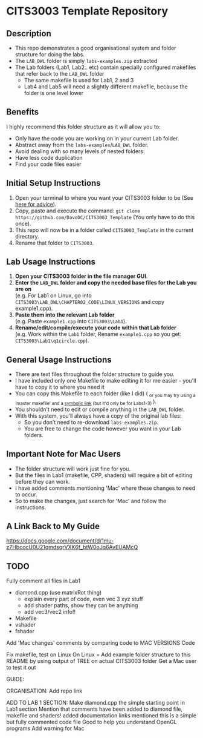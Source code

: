# CITS3003 Template Repository

## Description
- This repo demonstrates a good organisational system and folder structure for doing the labs.
- The `LAB_DWL` folder is simply `labs-examples.zip` extracted
- The Lab folders (Lab1, Lab2.. etc) contain specially configured makefiles that refer back to the `LAB_DWL` folder
  - The same makefile is used for Lab1, 2 and 3
  - Lab4 and Lab5 will need a slightly different makefile, because the folder is one level lower

## Benefits
I highly recommend this folder structure as it will allow you to:
- Only have the code you are working on in your current Lab folder.
- Abstract away from the `labs-examples`/`LAB_DWL` folder. 
- Avoid dealing with so many levels of nested folders.
- Have less code duplication
- Find your code files easier

## Initial Setup Instructions
1. Open your terminal to where you want your CITS3003 folder to be (See [here for advice](https://docs.google.com/document/d/1mu-z7HbcocU0U21qmdsqrVXK6f_btW0oJq6AvEUAMcQ/edit#heading=h.42yr22ji4ygg)).
2. Copy, paste and execute the command: `git clone https://github.com/DavoDC/CITS3003_Template` (You only have to do this once).
3. This repo will now be in a folder called `CITS3003_Template` in the current directory.
4. Rename that folder to `CITS3003`.

## Lab Usage Instructions
1. **Open your CITS3003 folder in the file manager GUI**.
2. **Enter the `LAB_DWL` folder and copy the needed base files for the Lab you are on**
<br /> (e.g. For Lab1 on Linux, go into `CITS3003\LAB_DWL\CHAPTER02_CODE\LINUX_VERSIONS` and copy example1.cpp).
3. **Paste them into the relevant Lab folder** 
<br /> (e.g. Paste `example1.cpp` into `CITS3003\Lab1`).
4. **Rename/edit/compile/execute your code within that Lab folder** 
<br /> (e.g. Work within the `Lab1` folder, Rename `example1.cpp` so you get: `CITS3003\Lab1\q1circle.cpp`).

## General Usage Instructions
- There are text files throughout the folder structure to guide you.
- I have included only one Makefile to make editing it for me easier - you'll have to copy it to where you need it
- You can copy this Makefile to each folder (like I did)  ( <sub> or you may try using a ‘master makefile’ and a [symbolic link](https://linuxize.com/post/how-to-create-symbolic-links-in-linux-using-the-ln-command/) (but it'd only be for Labs1-3) </sub> ).
- You shouldn't need to edit or compile anything in the `LAB_DWL` folder. 
- With this system, you’ll always have a copy of the original lab files:
   - So you don’t need to re-download `labs-examples.zip`.
   - You are free to change the code however you want in your Lab folders.

## Important Note for Mac Users
- The folder structure will work just fine for you.
- But the files in Lab1 (makefile, CPP, shaders) will require a bit of editing before they can work.
- I have added comments mentioning 'Mac' where these changes to need to occur.
- So to make the changes, just search for 'Mac' and follow the instructions.


## A Link Back to My Guide
<https://docs.google.com/document/d/1mu-z7HbcocU0U21qmdsqrVXK6f_btW0oJq6AvEUAMcQ> 


## TODO
Fully comment all files in Lab1
- diamond.cpp  (use matrixRot thing)
  - explain every part of code, even vec 3 xyz stuff
  - add shader paths, show they can be anything
  - add vec3/vec2 info!! 
- Makefile
- vshader
- fshader

Add 'Mac changes' comments by comparing code to MAC VERSIONS Code

Fix makefile, test on Linux
On Linux = Add example folder structure to this README by using output of TREE on actual CITS3003 folder
Get a Mac user to test it out


GUIDE:

ORGANISATION:
Add repo link

ADD TO LAB 1 SECTION:
Make diamond.cpp the simple starting point in Lab1 section
Mention that comments have been added to diamond file, makefile and shaders!
added documentation links
mentioned this is a simple but fully commented code file
Good to help you understand OpenGL programs
Add warning for Mac

